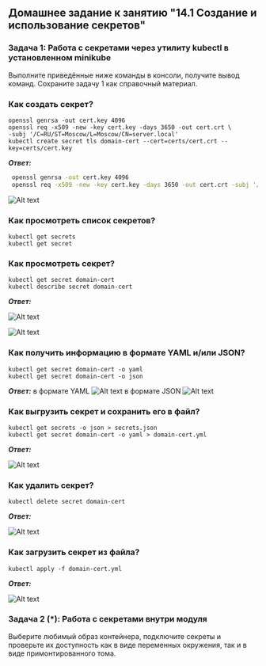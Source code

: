 ## Домашнее задание к занятию "14.1 Создание и использование секретов"
### Задача 1: Работа с секретами через утилиту kubectl в установленном minikube
Выполните приведённые ниже команды в консоли, получите вывод команд. Сохраните задачу 1 как справочный материал.

### Как создать секрет?
```
openssl genrsa -out cert.key 4096
openssl req -x509 -new -key cert.key -days 3650 -out cert.crt \
-subj '/C=RU/ST=Moscow/L=Moscow/CN=server.local'
kubectl create secret tls domain-cert --cert=certs/cert.crt --key=certs/cert.key
```
***Ответ:***
```sh
 openssl genrsa -out cert.key 4096
 openssl req -x509 -new -key cert.key -days 3650 -out cert.crt -subj '/C=RU/ST=Novosibirsk/L=Novosibirsk/CN=server.local'
 ```
 ![Alt text](https://i.ibb.co/fdmPHkL/Screenshot-1.jpg)
 
### Как просмотреть список секретов?
```
kubectl get secrets
kubectl get secret
```
### Как просмотреть секрет?
```
kubectl get secret domain-cert
kubectl describe secret domain-cert
```
***Ответ:***

![Alt text](https://i.ibb.co/cDq5B5p/Screenshot-2.jpg)

![Alt text](https://i.ibb.co/XDKvPvW/Screenshot-3.jpg)

### Как получить информацию в формате YAML и/или JSON?
```
kubectl get secret domain-cert -o yaml
kubectl get secret domain-cert -o json
```
***Ответ:***
в формате YAML
![Alt text](https://i.ibb.co/2M9jhKX/Screenshot-4.jpg)
в формате JSON
![Alt text](https://i.ibb.co/WW056R8/Screenshot-5.jpg)

### Как выгрузить секрет и сохранить его в файл?
```
kubectl get secrets -o json > secrets.json
kubectl get secret domain-cert -o yaml > domain-cert.yml
```
***Ответ:***

![Alt text](https://i.ibb.co/F6S0tHV/Screenshot-6.jpg)

### Как удалить секрет?
```
kubectl delete secret domain-cert
```
***Ответ:***

![Alt text](https://i.ibb.co/z4GH8y6/Screenshot-7.jpg)

### Как загрузить секрет из файла?
```
kubectl apply -f domain-cert.yml
```
***Ответ:***

![Alt text](https://i.ibb.co/3Cd3qvH/Screenshot-8.jpg)


### Задача 2 (*): Работа с секретами внутри модуля
Выберите любимый образ контейнера, подключите секреты и проверьте их доступность как в виде переменных окружения, так и в
виде примонтированного тома.
